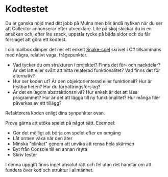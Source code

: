 # Kodtestet

Du är ganska nöjd med ditt jobb på Mulna men blir ändå nyfiken när du ser att Collector annonserar efter utvecklare. Lite på skoj skickar du in en ansökan och, efter lite snack, uppstår tycke på båda sidor och du får förslaget att göra ett kodtest.

I din mailbox dimper det ner ett enkelt [Snake-spel](https://sv.wikipedia.org/wiki/Snake) skrivet i C# tillsammans med några, relativt vaga, frågepunkter.

* Vad tycker du om strukturen i projektet? Finns det för- och nackdelar? Är det lätt eller svårt att hitta relaterad funktionalitet? Vad finns det för alternativ?
* Hur ser koden ut? Är den objektorienterad eller funktionell? Hur är testbarheten? Har du förbättringsförslag?
* Är det en lagom abstraktionsnivå? Hur enkelt är det att läsa programmet? Hur är det att lägga till ny funktionalitet? Hur många filer påverkas av ett tillägg?

Refaktorera koden enligt dina synpunkter ovan.

Prova gärna att utöka spelet på något sätt. Exempel:

* Gör det möjligt att börja om spelet efter en omgång
* Låt ormen växa när den äter
* Minska "blinket" genom att unvika att rensa hela skärmen
* Byt från Console till en annan rityta
* Skriv tester

I denna uppgift finns inget absolut rätt och fel utan det handlar om att fundera över kod och struktur i allmänhet. 
